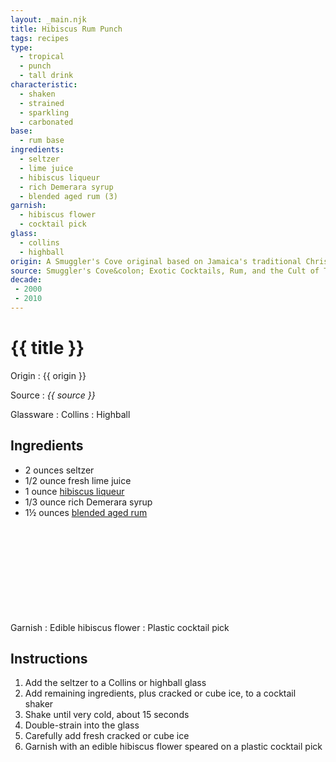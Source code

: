 ```yaml
---
layout: _main.njk
title: Hibiscus Rum Punch
tags: recipes
type:
  - tropical
  - punch
  - tall drink
characteristic:
  - shaken
  - strained
  - sparkling
  - carbonated
base:
  - rum base
ingredients:
  - seltzer
  - lime juice
  - hibiscus liqueur
  - rich Demerara syrup
  - blended aged rum (3)
garnish:
  - hibiscus flower
  - cocktail pick
glass:
  - collins
  - highball
origin: A Smuggler's Cove original based on Jamaica's traditional Christmas sorrel (hibiscus) punch.
source: Smuggler's Cove&colon; Exotic Cocktails, Rum, and the Cult of Tiki
decade:
 - 2000
 - 2010
---
```

<!-- markdownlint-disable MD025 -->
# {{ title }}
<!-- markdownlint-disable MD025 -->

Origin
  : {{ origin }}

Source
  : <cite>{{ source }}</cite>

Glassware
  : Collins
  : Highball

## Ingredients

* 2 ounces seltzer
* 1/2 ounce fresh lime juice
* 1 ounce [hibiscus liqueur](/mixes/hibiscus-liqueur/)
* 1/3 ounce rich Demerara syrup
* 1&frac12; ounces [blended aged rum](/rums/05-rum-blended-aged/)<icon-l space="1em" class="bigger" label="(3)"><span class="with-icon"><svg class="icon"><use href="/assets/images/icons/circle-3.svg#circle-3"></use></svg></span></icon-l>

Garnish
  : Edible hibiscus flower
  : Plastic cocktail pick

## Instructions

1. Add the seltzer to a Collins or highball glass
2. Add remaining ingredients, plus cracked or cube ice, to a cocktail shaker
3. Shake until very cold, about 15 seconds
4. Double-strain into the glass
5. Carefully add fresh cracked or cube ice
6. Garnish with an edible hibiscus flower speared on a plastic cocktail pick
